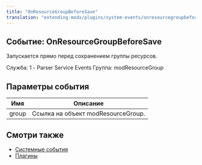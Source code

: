 ```yaml
---
title: "OnResourceGroupBeforeSave"
translation: "extending-modx/plugins/system-events/onresourcegroupbeforesave"
---
```


## Событие: OnResourceGroupBeforeSave

Запускается прямо перед сохранением группы ресурсов.

Служба: 1 - Parser Service Events
Группа: modResourceGroup

## Параметры события

| Имя   | Описание                           |
| ----- | ---------------------------------- |
| group | Ссылка на объект modResourceGroup. |

## Смотри также

- [Системные события](extending-modx/plugins/system-events "Системные события")
- [Плагины](extending-modx/plugins "Плагины")
